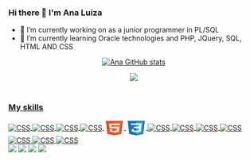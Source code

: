 ### Hi there 👋 I'm Ana Luiza 

- 🔭 I’m currently working on as a junior programmer in PL/SQL
- 🌱 I’m currently learning Oracle technologies and PHP, JQuery, SQL, HTML AND CSS


<div align="center">
  <a href="https://github.com/analuizacbo">

![Ana GitHub stats](https://github-readme-stats.vercel.app/api?username=analuizacbo&show_icons=true&theme=dracula)

  
  <img height="190em" src="https://github-readme-stats.vercel.app/api/top-langs/?username=analuizacbo&layout=compact&langs_count=7&theme=dracula"/>
</div>
<div style="display: inline_block"><br>

### My skills
<div>  
 
  <img align="center" alt="CSS" height="80" width="80" src="https://cdn.jsdelivr.net/gh/devicons/devicon/icons/oracle/oracle-original.svg" />
  <img align="center" alt="CSS" height="50" width="50" src="https://cdn.jsdelivr.net/gh/devicons/devicon/icons/php/php-original.svg" />
  <img align="center" alt="CSS" height="30" width="40" src="https://cdn.jsdelivr.net/gh/devicons/devicon/icons/jquery/jquery-original.svg" />
  <img align="center" alt="CSS" height="30" width="40" src="https://cdn.jsdelivr.net/gh/devicons/devicon/icons/mysql/mysql-original.svg" />
  <img align="center" alt="HTML" height="30" width="40" src="https://raw.githubusercontent.com/devicons/devicon/master/icons/html5/html5-original.svg">
  <img align="center" alt="CSS" height="30" width="40" src="https://raw.githubusercontent.com/devicons/devicon/master/icons/css3/css3-original.svg">
 <img align="center" alt="CSS" height="40" width="40" src="https://cdn.jsdelivr.net/gh/devicons/devicon/icons/python/python-original.svg">
 <img align="center" alt="CSS" height="30" width="40" src="https://cdn.jsdelivr.net/gh/devicons/devicon/icons/laravel/laravel-plain-wordmark.svg">
 <img align="center" alt="CSS" height="30" width="40" src="https://cdn.jsdelivr.net/gh/devicons/devicon/icons/figma/figma-original.svg">
 <img align="center" alt="CSS" height="40
" width="40" src="https://cdn.jsdelivr.net/gh/devicons/devicon/icons/bootstrap/bootstrap-original.svg">
 <img align="center" alt="CSS" height="35
" width="40" src="https://cdn.jsdelivr.net/gh/devicons/devicon/icons/jira/jira-original-wordmark.svg">
<img align="center" alt="CSS" height="40" width="50" src="https://cdn.jsdelivr.net/gh/devicons/devicon/icons/vuejs/vuejs-original-wordmark.svg" />
<img align="center" alt="CSS" height="50" width="50" src="https://cdn.jsdelivr.net/gh/devicons/devicon/icons/graphql/graphql-plain-wordmark.svg" />

<div>  

<div>
  <a href="https://www.youtube.com/channel/UC-9knz2vIF4TlYLswgFo_Lg" target="_blank"><img src="https://img.shields.io/badge/YouTube-FF0000?style=for-the-badge&logo=youtube&logoColor=white" target="_blank"></a>
  <a href="https://www.instagram.com/analuizacbo/" target="_blank"><img src="https://img.shields.io/badge/-Instagram-%23E4405F?style=for-the-badge&logo=instagram&logoColor=white" target="_blank"></a>
  <a href = "mailto:analuizacbo@gmail.com"><img src="https://img.shields.io/badge/-Gmail-%23333?style=for-the-badge&logo=gmail&logoColor=white" target="_blank"></a>
  <a href="https://www.linkedin.com/in/ana-luiza-de-c-b-oliveira-245a87142/" target="_blank"><img src="https://img.shields.io/badge/-LinkedIn-%230077B5?style=for-the-badge&logo=linkedin&logoColor=white" target="_blank"></a>
</div>

